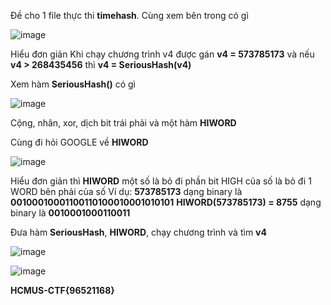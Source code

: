 Đề cho 1 file thực thi **timehash**. Cùng xem bên trong có gì

![image](https://user-images.githubusercontent.com/80806913/168526970-9871ace5-bcb7-483d-b75d-4bc0129a5536.png)

Hiểu đơn giản Khi chạy chương trình v4 được gán **v4 = 573785173** và nếu **v4 > 268435456** thì **v4 = SeriousHash(v4)**

Xem hàm **SeriousHash()** có gì

![image](https://user-images.githubusercontent.com/80806913/168527641-9bce44ae-20e6-47fc-87f4-9735eda30e5c.png)

Cộng, nhân, xor, dịch bit trái phải và một hàm **HIWORD**

Cùng đi hỏi GOOGLE về **HIWORD** 

![image](https://user-images.githubusercontent.com/80806913/168529444-f4d13539-ca37-4939-8064-63a7e68dbb3a.png)

Hiểu đơn giản thì **HIWORD** một số là bỏ đi phần bit HIGH của số là bỏ đi 1 WORD bên phải của số
Ví dụ: **573785173** dạng binary là                 **00100010001100110100010001010101**
        **HIWORD(573785173) = 8755** dạng binary là **0010001000110011**
 
 Đưa hàm **SeriousHash**, **HIWORD**, chạy chương trình và tìm **v4**
 
![image](https://user-images.githubusercontent.com/80806913/168530029-8cdd4540-c7ed-43c6-ac52-ee61cce12535.png)

![image](https://user-images.githubusercontent.com/80806913/168530158-921de48b-e26b-4393-b013-0a90f2bbfa33.png)

**HCMUS-CTF{96521168}**

